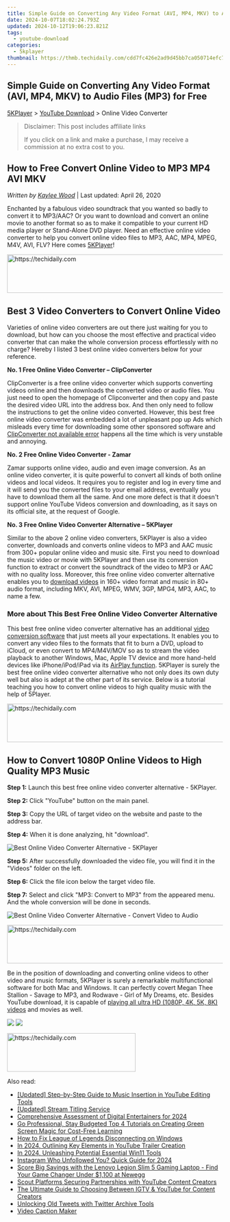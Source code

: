 ```yaml
---
title: Simple Guide on Converting Any Video Format (AVI, MP4, MKV) to Audio Files (MP3) for Free
date: 2024-10-07T18:02:24.793Z
updated: 2024-10-12T19:06:23.821Z
tags:
  - youtube-download
categories:
  - 5kplayer
thumbnail: https://thmb.techidaily.com/cdd7fc426e2ad9d45bb7ca050714efc7a5191159c61f1ffd4157c0d0a51c0306.jpg
---
```


## Simple Guide on Converting Any Video Format (AVI, MP4, MKV) to Audio Files (MP3) for Free

[5KPlayer](https://tools.techidaily.com/5kplayer/products/) \> [YouTube Download](https://tools.techidaily.com/5kplayer/youtube-download/) \> Online Video Converter

>  Disclaimer: This post includes affiliate links
>
>  If you click on a link and make a purchase, I may receive a commission at no extra cost to you.
>

## How to Free Convert Online Video to MP3 MP4 AVI MKV

 _Written by [Kaylee Wood](https://www.quora.com/profile/Amanda-Hu-21)_ | Last updated: April 26, 2020 

Enchanted by a fabulous video soundtrack that you wanted so badly to convert it to MP3/AAC? Or you want to download and convert an online movie to another format so as to make it compatible to your current HD media player or Stand-Alone DVD player. Need an effective online video converter to help you convert online video files to MP3, AAC, MP4, MPEG, M4V, AVI, FLV? Here comes [5KPlayer](https://tools.techidaily.com/5kplayer/products/)!

<!-- affiliate ads begin -->
<a href="https://appsumo.8odi.net/c/5597632/2082541/7443" target="_top" id="2082541">
  <img src="//a.impactradius-go.com/display-ad/7443-2082541" border="0" alt="https://techidaily.com" width="728" height="90"/>
</a>
<img height="0" width="0" src="https://appsumo.8odi.net/i/5597632/2082541/7443" style="position:absolute;visibility:hidden;" border="0" />
<!-- affiliate ads end -->

## Best 3 Video Converters to Convert Online Video

Varieties of online video converters are out there just waiting for you to download, but how can you choose the most effective and practical video converter that can make the whole conversion process effortlessly with no charge? Hereby I listed 3 best online video converters below for your reference.

**No. 1 Free Online Video Converter – ClipConverter**

ClipConverter is a free online video converter which supports converting videos online and then downloads the converted video or audio files. You just need to open the homepage of Clipconverter and then copy and paste the desired video URL into the address box. And then only need to follow the instructions to get the online video converted. However, this best free online video converter was embedded a lot of unpleasant pop up Ads which misleads every time for downloading some other sponsored software and [ClipConverter not available error](https://tools.techidaily.com/5kplayer/youtube-download/) happens all the time which is very unstable and annoying.

**No. 2 Free Online Video Converter - Zamar**

Zamar supports online video, audio and even image conversion. As an online video converter, it is quite powerful to convert all kinds of both online videos and local videos. It requires you to register and log in every time and it will send you the converted files to your email address, eventually you have to download them all the same. And one more defect is that it doesn't support online YouTube Videos conversion and downloading, as it says on its official site, at the request of Google.

**No. 3 Free Online Video Converter Alternative – 5KPlayer**

Similar to the above 2 online video converters, 5KPlayer is also a video converter, downloads and converts online videos to MP3 and AAC music from 300+ popular online video and music site. First you need to download the music video or movie with 5KPlayer and then use its conversion function to extract or convert the soundtrack of the video to MP3 or AAC with no quality loss. Moreover, this free online video converter alternative enables you to [download videos](https://tools.techidaily.com/5kplayer/youtube-download/) in 160+ video format and music in 80+ audio format, including MKV, AVI, MPEG, WMV, 3GP, MPG4, MP3, AAC, to name a few.

### More about This Best Free Online Video Converter Alternative

This best free online video converter alternative has an additional [video conversion software](https://tools.techidaily.com/5kplayer/products/) that just meets all your expectations. It enables you to convert any video files to the formats that fit to burn a DVD, upload to iCloud, or even convert to MP4/M4V/MOV so as to stream the video playback to another Windows, Mac, Apple TV device and more hand-held devices like iPhone/iPod/iPad via its [AirPlay function](https://tools.techidaily.com/5kplayer/airplay/). 5KPlayer is surely the best free online video converter alternative who not only does its own duty well but also is adept at the other part of its service. Below is a tutorial teaching you how to convert online videos to high quality music with the help of 5Player. 

<!-- affiliate ads begin -->
<a href="https://dhgate.sjv.io/c/5597632/2106658/12108" target="_top" id="2106658">
  <img src="//a.impactradius-go.com/display-ad/12108-2106658" border="0" alt="https://techidaily.com" width="728" height="90"/>
</a>
<img height="0" width="0" src="https://dhgate.sjv.io/i/5597632/2106658/12108" style="position:absolute;visibility:hidden;" border="0" />
<!-- affiliate ads end -->

##  How to Convert 1080P Online Videos to High Quality MP3 Music

**Step 1:** Launch this best free online video converter alternative - 5KPlayer.

**Step 2:** Click "YouTube" button on the main panel.

**Step 3:** Copy the URL of target video on the website and paste to the address bar.

**Step 4:** When it is done analyzing, hit "download".

![Best Online Video Converter Alternative - 5KPlayer](https://www.5kplayer.com/youtube-download/img/download-xsy-031101.jpg) 

**Step 5:** After successfully downloaded the video file, you will find it in the "Videos" folder on the left.

**Step 6:** Click the file icon below the target video file.

**Step 7:** Select and click "MP3: Convert to MP3" from the appeared menu. And the whole conversion will be done in seconds.

![Best Online Video Converter Alternative - Convert Video to Audio](https://www.5kplayer.com/youtube-download/img/download-xsy-031102.jpg) 

<!-- affiliate ads begin -->
<a href="https://appsumo.8odi.net/c/5597632/2118326/7443" target="_top" id="2118326">
  <img src="//a.impactradius-go.com/display-ad/7443-2118326" border="0" alt="https://techidaily.com" width="728" height="90"/>
</a>
<img height="0" width="0" src="https://appsumo.8odi.net/i/5597632/2118326/7443" style="position:absolute;visibility:hidden;" border="0" />
<!-- affiliate ads end -->

Be in the position of downloading and converting online videos to other video and music formats, 5KPlayer is surely a remarkable multifunctional software for both Mac and Windows. It can perfectly covert Megan Thee Stallion - Savage to MP3, and Rodwave - Girl of My Dreams, etc. Besides YouTube download, it is capable of [playing all ultra HD (1080P, 4K, 5K, 8K) videos](https://tools.techidaily.com/5kplayer/video-music-player/) and movies as well.

[![](https://www.5kplayer.com/youtube-download/../button/freedownwhitewin.png)](https://tools.techidaily.com/5kplayer/products/) [![](https://www.5kplayer.com/youtube-download/../button/freedownbackmac.png)](https://tools.techidaily.com/5kplayer/products/)

<!-- affiliate ads begin -->
<a href="https://aligracehair.sjv.io/c/5597632/2047406/19272" target="_top" id="2047406">
  <img src="//a.impactradius-go.com/display-ad/19272-2047406" border="0" alt="https://techidaily.com" width="300" height="90"/>
</a>
<img height="0" width="0" src="https://aligracehair.sjv.io/i/5597632/2047406/19272" style="position:absolute;visibility:hidden;" border="0" />
<!-- affiliate ads end -->

<ins class="adsbygoogle"
     style="display:block"
     data-ad-format="autorelaxed"
     data-ad-client="ca-pub-7571918770474297"
     data-ad-slot="1223367746"></ins>

<ins class="adsbygoogle"
     style="display:block"
     data-ad-client="ca-pub-7571918770474297"
     data-ad-slot="8358498916"
     data-ad-format="auto"
     data-full-width-responsive="true"></ins>

<span class="atpl-alsoreadstyle">Also read:</span>
<div><ul>
<li><a href="https://youtube-webster.techidaily.com/ed-step-by-step-guide-to-music-insertion-in-youtube-editing-tools/"><u>[Updated] Step-by-Step Guide to Music Insertion in YouTube Editing Tools</u></a></li>
<li><a href="https://facebook-video-footage.techidaily.com/updated-stream-titling-service/"><u>[Updated] Stream Titling Service</u></a></li>
<li><a href="https://youtube-video-recordings.techidaily.com/comprehensive-assessment-of-digital-entertainers-for-2024/"><u>Comprehensive Assessment of Digital Entertainers for 2024</u></a></li>
<li><a href="https://youtube-video-recordings.techidaily.com/go-professional-stay-budgeted-top-4-tutorials-on-creating-green-screen-magic-for-cost-free-learning/"><u>Go Professional, Stay Budgeted Top 4 Tutorials on Creating Green Screen Magic for Cost-Free Learning</u></a></li>
<li><a href="https://win11.techidaily.com/how-to-fix-league-of-legends-disconnecting-on-windows/"><u>How to Fix League of Legends Disconnecting on Windows</u></a></li>
<li><a href="https://youtube-tips.techidaily.com/24-outlining-key-elements-in-youtube-trailer-creation/"><u>In 2024, Outlining Key Elements in YouTube Trailer Creation</u></a></li>
<li><a href="https://some-guidance.techidaily.com/in-2024-unleashing-potential-essential-win11-tools/"><u>In 2024, Unleashing Potential Essential Win11 Tools</u></a></li>
<li><a href="https://instagram-clips.techidaily.com/instagram-who-unfollowed-you-quick-guide-for-2024/"><u>Instagram Who Unfollowed You? Quick Guide for 2024</u></a></li>
<li><a href="https://hardware-tips.techidaily.com/score-big-savings-with-the-lenovo-legion-slim-5-gaming-laptop-find-your-game-changer-under-1100-at-newegg/"><u>Score Big Savings with the Lenovo Legion Slim 5 Gaming Laptop - Find Your Game Changer Under $1,100 at Newegg</u></a></li>
<li><a href="https://youtube-video-recordings.techidaily.com/scout-platforms-securing-partnerships-with-youtube-content-creators/"><u>Scout Platforms Securing Partnerships with YouTube Content Creators</u></a></li>
<li><a href="https://youtube-video-recordings.techidaily.com/the-ultimate-guide-to-choosing-between-igtv-and-youtube-for-content-creators/"><u>The Ultimate Guide to Choosing Between IGTV & YouTube for Content Creators</u></a></li>
<li><a href="https://twitter-videos.techidaily.com/unlocking-old-tweets-with-twitter-archive-tools/"><u>Unlocking Old Tweets with Twitter Archive Tools</u></a></li>
<li><a href="https://youtube-video-recordings.techidaily.com/video-caption-maker/"><u>Video Caption Maker</u></a></li>
</ul></div>

